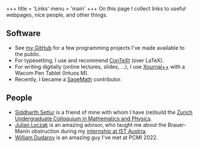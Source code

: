 +++
title = 'Links'
menu = 'main'
+++
On this page I collect links to useful webpages, nice people, and other things.

## Software

- See [my GitHub](https://github.com/jbirnick) for a few programming projects I've made available to the public.
- For typesetting, I use and recommend [ConTeXt](https://wiki.contextgarden.net/) (over LaTeX).
- For writing digitally (online lectures, slides, ...), I use [Xournal++](https://xournalpp.github.io/) with a Wacom Pen Tablet (Intuos M).
- Recently, I became a [SageMath](https://www.sagemath.org/) contributor.

## People

- [Siddharth Setlur](https://siddharthsetlur.github.io/) is a friend of mine with whom I have (re)build the [Zurich Undergraduate Colloquium in Mathematics and Physics](https://zucmap.ethz.ch/).
- [Julian Lyczak](https://www.julianlyczak.nl/) is an amazing advisor, who taught me about the Brauer-Manin obstruction during my [internship at IST Austria](https://phd.pages.ist.ac.at/isternship/).
- [William Dudarov](https://sites.google.com/view/william-dudarov/) is an amazing guy I've met at PCMI 2022.
